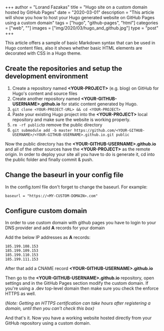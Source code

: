 +++
author = "Lorand Fazakas"
title = "Hugo site on a custom domain hosted by GitHub Pages"
date = "2020-03-01"
description = "This article will show you how to host your Hugo generated website on GitHub Pages using a custom domain"
tags = ["hugo", "github-pages", "html"]
categories = ["web", ""]
images  = ["img/2020/03/hugo_and_github.jpg"]
type = "post"
+++

This article offers a sample of basic Markdown syntax that can be used in Hugo content files, also it shows whether basic HTML elements are decorated with CSS in a Hugo theme.
<!--more-->

## Create the repositories and setup the development environment

1. Create a repository named **\<YOUR-PROJECT>** (e.g. blog) on GitHub for Hugo's content and source files
2. Create another repository named **\<YOUR-GITHUB-USERNAME>.github.io** for static content generated by Hugo.
3. ```git clone <YOUR-PROJECT-URL> && cd <YOUR-PROJECT>```
4. Paste your existing Hugo project into the **\<YOUR-PROJECT>** local repository and make sure the website is working properly.
5. ```rm -rf public```to remove the public directory
6. ```git submodule add -b master https://github.com/<YOUR-GITHUB-USERNAME>/<YOUR-GITHUB-USERNAME>.github.io.git public``` 

Now the public directory has the **\<YOUR-GITHUB-USERNAME>.github.io** and all of the other sources have the **\<YOUR-PROJECT>** as the remote origin. 
In order to deploy your site all you have to do is generate it, cd into the public folder and finally commit & push.

## Change the baseurl in your config file
In the config.toml file don't forget to change the baseurl. For example:

    baseurl = "https://<MY-CUSTOM-DOMAIN>.com" 

## Configure custom domain
In order to use custom domain with github pages you have to login to your DNS provider and add **A** records for your domain

Add the below IP addresses as **A** records:

    185.199.108.153
    185.199.109.153
    185.199.110.153
    185.199.111.153

After that add a CNAME record **\<YOUR-GITHUB-USERNAME>.github.io**

Then go to the **\<YOUR-GITHUB-USERNAME>.github.io** repository, open settings and in the GitHub Pages section modify the custom domain.
If you're using a .dev top-level domain then make sure you check the enforce HTTPS as well. 

(*Note: Getting an HTTPS certification can take hours after registering a domain, until then you can't check this box)*


And that's it. Now you have a working website hosted directly from your GitHub repository using a custom domain.
